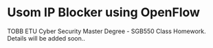 # Usom IP Blocker using OpenFlow
TOBB ETU Cyber Security Master Degree - SGB550 Class Homework.
Details will be added soon..

